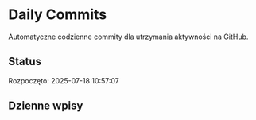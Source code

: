 # Daily Commits

Automatyczne codzienne commity dla utrzymania aktywności na GitHub.

## Status
Rozpoczęto: 2025-07-18 10:57:07

## Dzienne wpisy
